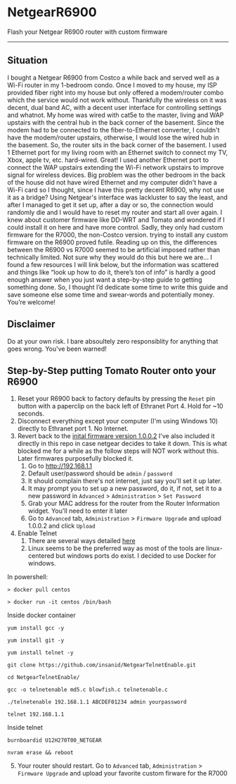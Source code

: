 # NetgearR6900
Flash your Netgear R6900 router with custom firmware

---
## Situation
I bought a Netgear R6900 from Costco a while back and served well as a Wi-Fi router in my 1-bedroom condo. Once I moved to my house, my ISP provided fiber right into my house but only offered a modem/router combo which the service would not work without. Thankfully the wireless on it was decent, dual band AC, with a decent user interface for controlling settings and whatnot. My home was wired with cat5e to the master, living and WAP upstairs with the central hub in the back corner of the basement. Since the modem had to be connected to the fiber-to-Ethernet converter, I couldn't have the modem/router upstairs, otherwise, I would lose the wired hub in the basement. So, the router sits in the back corner of the basement. I used 1 Ethernet port for my living room with an Ethernet switch to connect my TV, Xbox, apple tv, etc. hard-wired. Great! I used another Ethernet port to connect the WAP upstairs extending the Wi-Fi network upstairs to improve signal for wireless devices. Big problem was the other bedroom in the back of the house did not have wired Ethernet and my computer didn't have a Wi-Fi card so I thought, since I have this pretty decent R6900, why not use it as a bridge? Using Netgear's interface was lackluster to say the least, and after I managed to get it set up, after a day or so, the connection would randomly die and I would have to reset my router and start all over again. I knew about customer firmware like DD-WRT and Tomato and wondered if I could install it on here and have more control. Sadly, they only had custom firmware for the R7000, the non-Costco version. trying to install any custom firmware on the R6900 proved futile. Reading up on this, the differences between the R6900 vs R7000 seemed to be artificial imposed rather than technically limited. Not sure why they would do this but here we are… I found a few resources I will link below, but the information was scattered and things like “look up how to do it, there’s ton of info” is hardly a good enough answer when you just want a step-by-step guide to getting something done. So, I thought I’d dedicate some time to write this guide and save someone else some time and swear-words and potentially money. You’re welcome!

## Disclaimer
Do at your own risk. I bare absoultely zero responsiblity for anything that goes wrong. You've been warned!

## Step-by-Step putting Tomato Router onto your R6900

1) Reset your R6900 back to factory defaults by pressing the `Reset` pin button with a paperclip on the back left of Ethranet Port 4. Hold for ~10 seconds.
2) Disconnect everything except your computer (I'm using Windows 10) directly to Ethranet port 1. No Internet.
3) Revert back to the [inital firmware version 1.0.0.2](https://www.netgear.com/support/product/R6900.aspx#download) I've also included it directly in this repo in case netgear decides to take it down. This is what blocked me for a while as the follow steps will NOT work without this. Later firmwares purposefully blocked it. 
    1) Go to http://192.168.1.1
    2) Default user/password should be `admin` / `password` 
    3) It should complain there's not internet, just say you'll set it up later. 
    4) It may prompt you to set up a new password, do it, if not, set it to a new password in `Advanced` > `Administration` > `Set Password`
    5) Grab your MAC address for the router from the Router Information widget. You'll need to enter it later
    5) Go to `Advanced` tab, `Administration` > `Firmware Upgrade` and upload 1.0.0.2 and click `Upload`
4) Enable Telnet
    1) There are several ways detailed [here](https://oldwiki.archive.openwrt.org/toh/netgear/telnet.console)
    2) Linux seems to be the preferred way as most of the tools are linux-centered but windows ports do exist. I decided to use Docker for windows.   

In powershell:
```
> docker pull centos        
```
```
> docker run -it centos /bin/bash
```

Inside docker container
```
yum install gcc -y
```
```
yum install git -y
```
```
yum install telnet -y
```
```
git clone https://github.com/insanid/NetgearTelnetEnable.git
```
```
cd NetgearTelnetEnable/
```
```
gcc -o telnetenable md5.c blowfish.c telnetenable.c
```
```
./telnetenable 192.168.1.1 ABCDEF01234 admin yourpassword
```
```
telnet 192.168.1.1
```

Inside telnet
```
burnboardid U12H270T00_NETGEAR
```
```
nvram erase && reboot
```
5) Your router should restart. Go to `Advanced` tab, `Administration` > `Firmware Upgrade` and upload your favorite custom firware for the R7000

